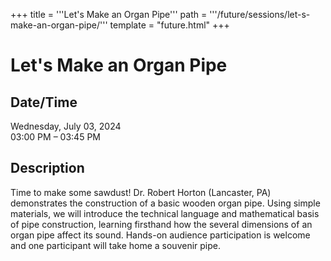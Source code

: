 +++
title = '''Let's Make an Organ Pipe'''
path = '''/future/sessions/let-s-make-an-organ-pipe/'''
template = "future.html"
+++

<h1>Let's Make an Organ Pipe</h1>

<h2>Date/Time</h2>
<p>Wednesday, July 03, 2024<br>
03:00 PM – 03:45 PM</p>
<h2>Description</h2>

Time to make some sawdust! Dr. Robert Horton (Lancaster, PA) demonstrates the construction of a basic wooden organ pipe. Using simple materials, we will introduce the technical language and mathematical basis of pipe construction, learning firsthand how the several dimensions of an organ pipe affect its sound. Hands-on audience participation is welcome and one participant will take home a souvenir pipe.


